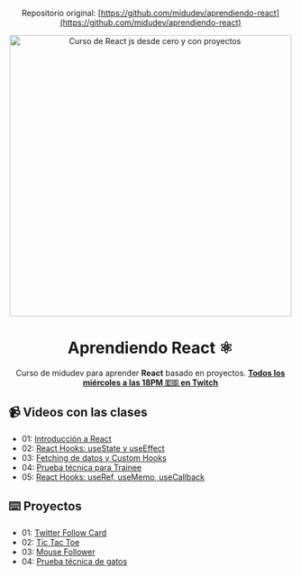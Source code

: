 <div align="center">

Repositorio original: [https://github.com/midudev/aprendiendo-react](https://github.com/midudev/aprendiendo-react)

<img alt="Curso de React js desde cero y con proyectos" src="https://user-images.githubusercontent.com/1561955/212888793-fd719e58-b0c2-4d03-9c55-38e3e79ebc17.png" width="500" />

# Aprendiendo React ⚛️

Curso de midudev para aprender **React** basado en proyectos. **[Todos los miércoles a las 18PM 🇪🇸 en Twitch](https://twitch.tv/midudev)**

</div>

## 📹 Videos con las clases

-   01: [Introducción a React](https://www.twitch.tv/videos/1704282150?filter=archives&sort=time)
-   02: [React Hooks: useState y useEffect](https://www.twitch.tv/videos/1711159530?filter=archives&sort=time)
-   03: [Fetching de datos y Custom Hooks](https://www.twitch.tv/videos/1718103492?filter=archives&sort=time)
-   04: [Prueba técnica para Trainee](https://www.twitch.tv/videos/1718103492)
-   05: [React Hooks: useRef, useMemo, useCallback](https://www.twitch.tv/videos/1732102325?filter=archives&sort=time)

## ⌨️ Proyectos

-   01: [Twitter Follow Card](projects/twitter-follow-card/)
-   02: [Tic Tac Toe](projects/tic-tac-toe/)
-   03: [Mouse Follower](projects/mouse-follower)
-   04: [Prueba técnica de gatos](projects/prueba-tecnica/)
